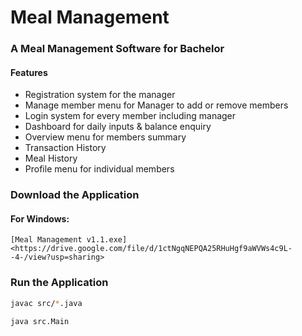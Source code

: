 # Meal Management

###  A Meal Management Software for Bachelor
#### Features
* Registration system for the manager
* Manage member menu for Manager to add or remove members
* Login system for every member including manager
* Dashboard for daily inputs & balance enquiry
* Overview menu for members summary
* Transaction History
* Meal History
* Profile menu for individual members

### Download the Application
#### For Windows:
    [Meal Management v1.1.exe]<https://drive.google.com/file/d/1ctNgqNEPQA25RHuHgf9aWVWs4c9L--4-/view?usp=sharing>

### Run the Application
``` bash
javac src/*.java

java src.Main
```
